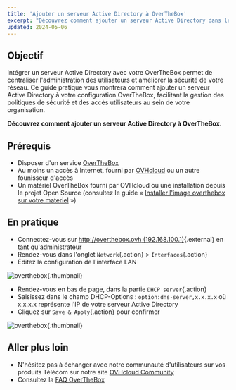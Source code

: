 ```yaml
---
title: 'Ajouter un serveur Active Directory à OverTheBox'
excerpt: "Découvrez comment ajouter un serveur Active Directory dans les options DHCP"
updated: 2024-05-06
---
```


## Objectif

Intégrer un serveur Active Directory avec votre OverTheBox permet de centraliser l'administration des utilisateurs et améliorer la sécurité de votre réseau. Ce guide pratique vous montrera comment ajouter un serveur Active Directory à votre configuration OverTheBox, facilitant la gestion des politiques de sécurité et des accès utilisateurs au sein de votre organisation.

**Découvrez comment ajouter un serveur Active Directory à OverTheBox.**

## Prérequis

- Disposer d'un service [OverTheBox](https://www.ovhtelecom.fr/overthebox/)
- Au moins un accès à Internet, fourni par [OVHcloud](https://www.ovhtelecom.fr/offre-internet/) ou un autre founisseur d'accès
- Un matériel OverTheBox fourni par OVHcloud ou une installation depuis le projet Open Source (consultez le guide « [Installer l'image overthebox sur votre materiel](/pages/web_cloud/internet/overthebox/advanced_installer_limage_overthebox_sur_votre_materiel) »)

## En pratique

- Connectez-vous sur [http://overthebox.ovh (192.168.100.1)](http://overthebox.ovh){.external} en tant qu'administrateur
- Rendez-vous dans l'onglet `Network`{.action} > `Interfaces`{.action}
- Éditez la configuration de l'interface LAN

![overthebox](images/4434.png){.thumbnail}

- Rendez-vous en bas de page, dans la partie `DHCP server`{.action}
- Saisissez dans le champ DHCP-Options : `option:dns-server,x.x.x.x` où x.x.x.x représente l'IP de votre serveur Active Directory
- Cliquez sur `Save & Apply`{.action} pour confirmer

![overthebox](images/4435.png){.thumbnail}

## Aller plus loin

- N'hésitez pas à échanger avec notre communauté d'utilisateurs sur vos produits Télécom sur notre site [OVHcloud Community](https://community.ovh.com/c/telecom)
- Consultez la [FAQ OverTheBox](/pages/web_cloud/internet/overthebox/install_faq)